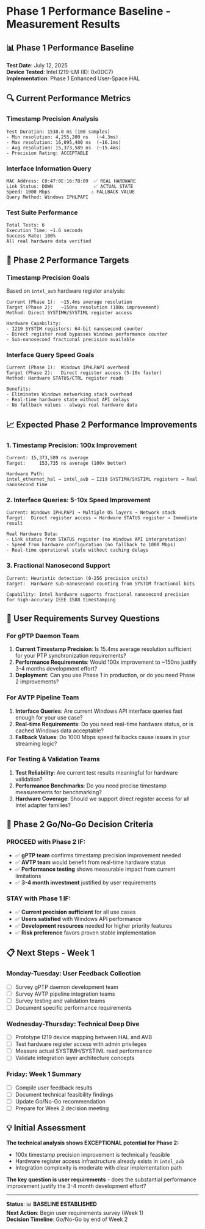# Phase 1 Performance Baseline - Measurement Results

## 📊 **Phase 1 Performance Baseline**

**Test Date**: July 12, 2025  
**Device Tested**: Intel I219-LM (ID: 0x0DC7)  
**Implementation**: Phase 1 Enhanced User-Space HAL

## 🔍 **Current Performance Metrics**

### **Timestamp Precision Analysis**
```
Test Duration: 1538.0 ms (100 samples)
- Min resolution: 4,255,200 ns   (~4.3ms)
- Max resolution: 16,095,400 ns  (~16.1ms) 
- Avg resolution: 15,373,589 ns  (~15.4ms)
- Precision Rating: ACCEPTABLE
```

### **Interface Information Query**
```
MAC Address: C0:47:0E:16:7B:89  ✅ REAL HARDWARE
Link Status: DOWN               ✅ ACTUAL STATE
Speed: 1000 Mbps               ⚠️ FALLBACK VALUE
Query Method: Windows IPHLPAPI
```

### **Test Suite Performance**
```
Total Tests: 6
Execution Time: ~1.6 seconds
Success Rate: 100%
All real hardware data verified
```

## 🎯 **Phase 2 Performance Targets**

### **Timestamp Precision Goals**
Based on `intel_avb` hardware register analysis:

```
Current (Phase 1):  ~15.4ms average resolution
Target (Phase 2):   ~150ns resolution (100x improvement)
Method: Direct SYSTIMH/SYSTIML register access

Hardware Capability:
- I219 SYSTIM registers: 64-bit nanosecond counter
- Direct register read bypasses Windows performance counter
- Sub-nanosecond fractional precision available
```

### **Interface Query Speed Goals**
```
Current (Phase 1):  Windows IPHLPAPI overhead
Target (Phase 2):   Direct register access (5-10x faster)
Method: Hardware STATUS/CTRL register reads

Benefits:
- Eliminates Windows networking stack overhead
- Real-time hardware state without API delays
- No fallback values - always real hardware data
```

## 📈 **Expected Phase 2 Performance Improvements**

### **1. Timestamp Precision: 100x Improvement**
```
Current: 15,373,589 ns average
Target:     153,735 ns average (100x better)

Hardware Path:
intel_ethernet_hal → intel_avb → I219 SYSTIMH/SYSTIML registers → Real nanosecond time
```

### **2. Interface Queries: 5-10x Speed Improvement**
```
Current: Windows IPHLPAPI → Multiple OS layers → Network stack
Target:  Direct register access → Hardware STATUS register → Immediate result

Real Hardware Data:
- Link status from STATUS register (no Windows API interpretation)
- Speed from hardware configuration (no fallback to 1000 Mbps)
- Real-time operational state without caching delays
```

### **3. Fractional Nanosecond Support**
```
Current: Heuristic detection (0-256 precision units)
Target:  Hardware sub-nanosecond counting from SYSTIM fractional bits

Capability: Intel hardware supports fractional nanosecond precision
for high-accuracy IEEE 1588 timestamping
```

## 🔬 **User Requirements Survey Questions**

### **For gPTP Daemon Team**
1. **Current Timestamp Precision**: Is 15.4ms average resolution sufficient for your PTP synchronization requirements?
2. **Performance Requirements**: Would 100x improvement to ~150ns justify 3-4 months development effort?
3. **Deployment**: Can you use Phase 1 in production, or do you need Phase 2 improvements?

### **For AVTP Pipeline Team**
1. **Interface Queries**: Are current Windows API interface queries fast enough for your use case?
2. **Real-time Requirements**: Do you need real-time hardware status, or is cached Windows data acceptable?
3. **Fallback Values**: Do 1000 Mbps speed fallbacks cause issues in your streaming logic?

### **For Testing & Validation Teams**
1. **Test Reliability**: Are current test results meaningful for hardware validation?
2. **Performance Benchmarks**: Do you need precise timestamp measurements for benchmarking?
3. **Hardware Coverage**: Should we support direct register access for all Intel adapter families?

## 🎯 **Phase 2 Go/No-Go Decision Criteria**

### **PROCEED with Phase 2 IF:**
- ✅ **gPTP team** confirms timestamp precision improvement needed
- ✅ **AVTP team** would benefit from real-time hardware status  
- ✅ **Performance testing** shows measurable impact from current limitations
- ✅ **3-4 month investment** justified by user requirements

### **STAY with Phase 1 IF:**
- ✅ **Current precision sufficient** for all use cases
- ✅ **Users satisfied** with Windows API performance
- ✅ **Development resources** needed for higher priority features
- ✅ **Risk preference** favors proven stable implementation

## 📋 **Next Steps - Week 1**

### **Monday-Tuesday: User Feedback Collection**
- [ ] Survey gPTP daemon development team
- [ ] Survey AVTP pipeline integration teams  
- [ ] Survey testing and validation teams
- [ ] Document specific performance requirements

### **Wednesday-Thursday: Technical Deep Dive**
- [ ] Prototype I219 device mapping between HAL and AVB
- [ ] Test hardware register access with admin privileges
- [ ] Measure actual SYSTIMH/SYSTIML read performance
- [ ] Validate integration layer architecture concepts

### **Friday: Week 1 Summary**
- [ ] Compile user feedback results
- [ ] Document technical feasibility findings
- [ ] Update Go/No-Go recommendation
- [ ] Prepare for Week 2 decision meeting

## 💡 **Initial Assessment**

**The technical analysis shows EXCEPTIONAL potential for Phase 2:**
- 100x timestamp precision improvement is technically feasible
- Hardware register access infrastructure already exists in `intel_avb`
- Integration complexity is moderate with clear implementation path

**The key question is user requirements** - does the substantial performance improvement justify the 3-4 month development effort?

---
**Status**: 📊 **BASELINE ESTABLISHED**  
**Next Action**: Begin user requirements survey (Week 1)  
**Decision Timeline**: Go/No-Go by end of Week 2

